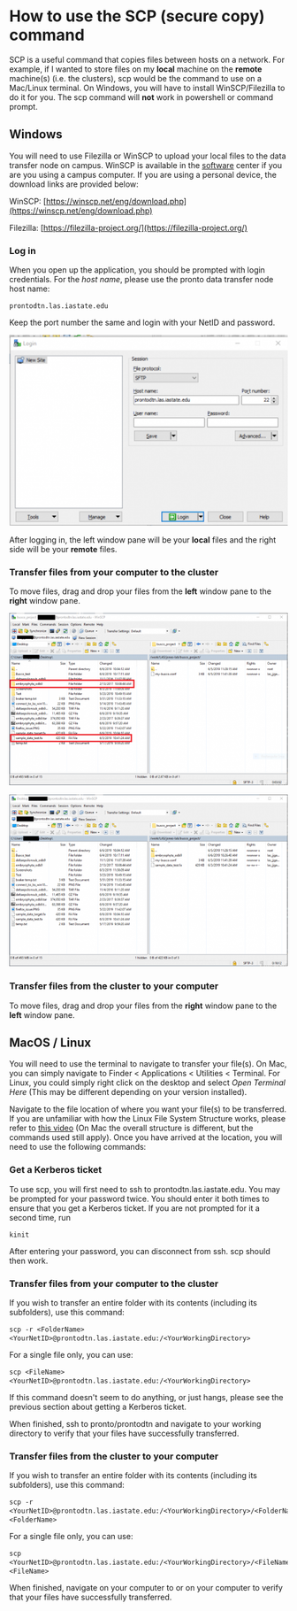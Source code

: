 # How to use the SCP (secure copy) command

SCP is a useful command that copies files between hosts on a network. For example, if I wanted to store files on my **local** machine on the **remote** machine(s) (i.e. the clusters), scp would be the command to use on a Mac/Linux terminal. On Windows, you will have to install WinSCP/Filezilla to do it for you. The scp command will **not** work in powershell or command prompt. 

## Windows

You will need to use Filezilla or WinSCP to upload your local files to the data transfer node on campus. WinSCP is available in the [software](https://researchit.las.iastate.edu/how-use-software-center-windows) center if you are you using a campus computer. If you are using a personal device, the download links are provided below:

WinSCP: [https://winscp.net/eng/download.php](https://winscp.net/eng/download.php)

Filezilla: [https://filezilla-project.org/](https://filezilla-project.org/)

### Log in

When you open up the application, you should be prompted with login credentials. For the _host name_, please use the pronto data transfer node host name:

```
prontodtn.las.iastate.edu
```

Keep the port number the same and login with your NetID and password. 

![login_pronto](img/screen_shot_2020-05-19_at_9.13.54_am.png)

After logging in, the left window pane will be your **local** files and the right side will be your **remote** files.

### Transfer files from your computer to the cluster

To move files, drag and drop your files from the **left** window pane to the **right** window pane.

![transfer_file](img/busco_transfer_0-675x416.png "transfer_file")

![verify_files](img/verify_scp_transfer_0-675x416.png "verify_files")

### Transfer files from the cluster to your computer

To move files, drag and drop your files from the **right** window pane to the **left** window pane.

## MacOS / Linux

You will need to use the terminal to navigate to transfer your file(s). On Mac, you can simply navigate to Finder < Applications < Utilities < Terminal. For Linux, you could simply right click on the desktop and select _Open Terminal Here_ (This may be different depending on your version installed).

Navigate to the file location of where you want your file(s) to be transferred. If you are unfamiliar with how the Linux File System Structure works, please refer to [this video](https://researchit.las.iastate.edu/video/research-computing-linux-file-system-structure) (On Mac the overall structure is different, but the commands used still apply). Once you have arrived at the location, you will need to use the following commands:

### Get a Kerberos ticket

To use scp, you will first need to ssh to prontodtn.las.iastate.edu. You may be prompted for your password twice. You should enter it both times to ensure that you get a Kerberos ticket. If you are not prompted for it a second time, run

```
kinit
```

After entering your password, you can disconnect from ssh. scp should then work.

### Transfer files from your computer to the cluster

If you wish to transfer an entire folder with its contents (including its subfolders), use this command: 

```
scp -r <FolderName> <YourNetID>@prontodtn.las.iastate.edu:/<YourWorkingDirectory>
```

For a single file only, you can use:

```
scp <FileName> <YourNetID>@prontodtn.las.iastate.edu:/<YourWorkingDirectory>
```

If this command doesn't seem to do anything, or just hangs, please see the previous section about getting a Kerberos ticket.

When finished, ssh to pronto/prontodtn and navigate to your working directory to verify that your files have successfully transferred.

### Transfer files from the cluster to your computer

If you wish to transfer an entire folder with its contents (including its subfolders), use this command: 

```
scp -r <YourNetID>@prontodtn.las.iastate.edu:/<YourWorkingDirectory>/<FolderName> <FolderName>
```

For a single file only, you can use:

```
scp <YourNetID>@prontodtn.las.iastate.edu:/<YourWorkingDirectory>/<FileName> <FileName> 
```

When finished, navigate on your computer to <FolderName> or <FileName> on your computer to verify that your files have successfully transferred.
